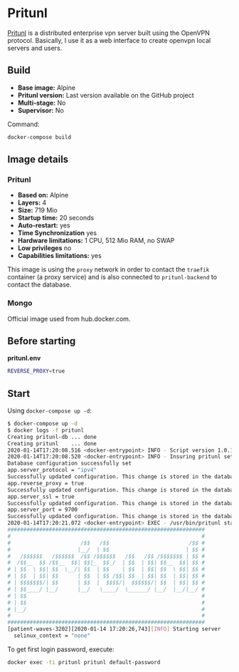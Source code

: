 # Pritunl

[Pritunl](https://github.com/pritunl/pritunl) is a distributed enterprise vpn server built using the OpenVPN protocol.
Basically, I use it as a web interface to create openvpn local servers and users.

## Build

* **Base image:** Alpine
* **Pritunl version:** Last version available on the GitHub project
* **Multi-stage:** No
* **Supervisor:** No

Command:

```bash
docker-compose build
```


## Image details
### Pritunl ###

* **Based on:** Alpine
* **Layers:** 4
* **Size:** 719 Mio
* **Startup time:** 20 seconds
* **Auto-restart:** yes
* **Time Synchronization** yes
* **Hardware limitations:** 1 CPU, 512 Mio RAM, no SWAP
* **Low privileges** no
* **Capabilities limitations:** yes

This image is using the `proxy` network in order to contact the `traefik` container (a proxy service) and is also connected to `pritunl-backend` to contact the database.


### Mongo ###

Official image used from hub.docker.com.


## Before starting

**pritunl.env**

```bash
REVERSE_PROXY=true
```


## Start

Using `docker-compose up -d`:

```bash
$ docker-compose up -d 
$ docker logs -f pritunl
Creating pritunl-db ... done
Creating pritunl    ... done
2020-01-14T17:20:08.516 <docker-entrypoint> INFO - Script version 1.0.1
2020-01-14T17:20:08.520 <docker-entrypoint> INFO - Insuring pritunl setup for container
Database configuration successfully set
app.server_protocol = "ipv4"
Successfully updated configuration. This change is stored in the database and has been applied to all hosts in the cluster.
app.reverse_proxy = true
Successfully updated configuration. This change is stored in the database and has been applied to all hosts in the cluster.
app.server_ssl = true
Successfully updated configuration. This change is stored in the database and has been applied to all hosts in the cluster.
app.server_port = 9700
Successfully updated configuration. This change is stored in the database and has been applied to all hosts in the cluster.
2020-01-14T17:20:21.072 <docker-entrypoint> EXEC - /usr/bin/pritunl start
##############################################################
#                                                            #
#                      /$$   /$$                         /$$ #
#                     |__/  | $$                        | $$ #
#   /$$$$$$   /$$$$$$  /$$ /$$$$$$   /$$   /$$ /$$$$$$$ | $$ #
#  /$$__  $$ /$$__  $$| $$|_  $$_/  | $$  | $$| $$__  $$| $$ #
# | $$  \ $$| $$  \__/| $$  | $$    | $$  | $$| $$  \ $$| $$ #
# | $$  | $$| $$      | $$  | $$ /$$| $$  | $$| $$  | $$| $$ #
# | $$$$$$$/| $$      | $$  |  $$$$/|  $$$$$$/| $$  | $$| $$ #
# | $$____/ |__/      |__/   \____/  \______/ |__/  |__/|__/ #
# | $$                                                       #
# | $$                                                       #
# |__/                                                       #
#                                                            #
##############################################################
[patient-waves-3202][2020-01-14 17:20:26,743][INFO] Starting server
  selinux_context = "none"
```

To get first login password, execute:

```bash
docker exec -ti pritunl pritunl default-password
```
